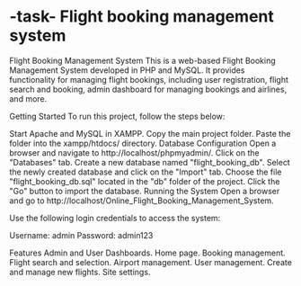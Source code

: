# -task- Flight booking management system
Flight Booking Management System
This is a web-based Flight Booking Management System developed in PHP and MySQL. It provides functionality for managing flight bookings, including user registration, flight search and booking, admin dashboard for managing bookings and airlines, and more.

Getting Started
To run this project, follow the steps below:

Start Apache and MySQL in XAMPP.
Copy the main project folder.
Paste the folder into the xampp/htdocs/ directory.
Database Configuration
Open a browser and navigate to http://localhost/phpmyadmin/.
Click on the "Databases" tab.
Create a new database named "flight_booking_db".
Select the newly created database and click on the "Import" tab.
Choose the file "flight_booking_db.sql" located in the "db" folder of the project.
Click the "Go" button to import the database.
Running the System
Open a browser and go to http://localhost/Online_Flight_Booking_Management_System.

Use the following login credentials to access the system:

Username: admin
Password: admin123

Features
Admin and User Dashboards.
Home page.
Booking management.
Flight search and selection.
Airport management.
User management.
Create and manage new flights.
Site settings.
